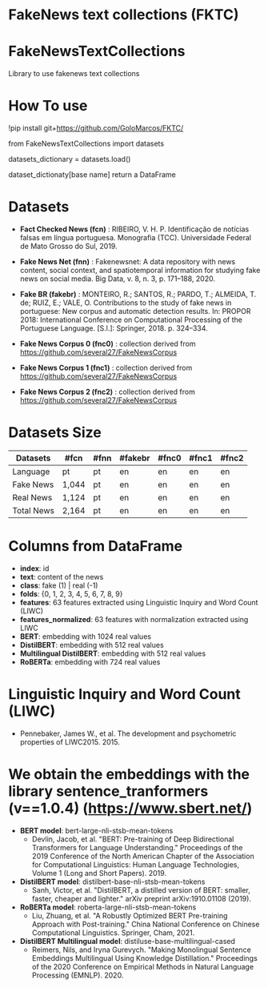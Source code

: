 # FakeNews text collections (FKTC)

# FakeNewsTextCollections
Library to use fakenews text collections

# How To use

!pip install git+https://github.com/GoloMarcos/FKTC/

from FakeNewsTextCollections import datasets

datasets_dictionary = datasets.load()

dataset_dictionaty[base name] return a DataFrame

# Datasets
- **Fact Checked News (fcn)** : RIBEIRO, V. H. P. Identificação de notícias falsas em língua portuguesa. Monografia (TCC). Universidade Federal de Mato Grosso do Sul, 2019.

- **Fake News Net (fnn)** : Fakenewsnet: A data repository with news content, social context, and spatiotemporal information for studying fake news on social media. Big Data, v. 8, n. 3, p. 171–188, 2020.

- **Fake BR (fakebr)** : MONTEIRO, R.; SANTOS, R.; PARDO, T.; ALMEIDA, T. de; RUIZ, E.; VALE, O. Contributions to the study of fake news in portuguese: New corpus and automatic detection results. In: PROPOR 2018: International Conference on Computational Processing of the Portuguese Language. [S.l.]: Springer, 2018. p. 324–334.

- **Fake News Corpus 0 (fnc0)** : collection derived from https://github.com/several27/FakeNewsCorpus

- **Fake News Corpus 1 (fnc1)** : collection derived from https://github.com/several27/FakeNewsCorpus

- **Fake News Corpus 2 (fnc2)** : collection derived from https://github.com/several27/FakeNewsCorpus

# Datasets Size

Datasets | #fcn | #fnn | #fakebr | #fnc0 | #fnc1 | #fnc2 |
--- | --- | --- | --- |--- |--- |--- |
Language | pt | pt | en | en | en | en |
Fake News | 1,044 | pt | en | en | en | en |
Real News | 1,124 | pt | en | en | en | en |
Total News | 2,164 | pt | en | en | en | en |

# Columns from DataFrame
- **index**: id
- **text**: content of the news
- **class**: fake (1) | real (-1)
- **folds**: {0, 1, 2, 3, 4, 5, 6, 7, 8, 9}
- **features**: 63 features extracted using Linguistic Inquiry and Word Count (LIWC)
- **features_normalized**: 63 features with normalization extracted using LIWC
- **BERT**: embedding with 1024 real values
- **DistilBERT**: embedding with 512 real values
- **Multilingual DistilBERT**: embedding with 512 real values
- **RoBERTa**: embedding with 724 real values


# Linguistic Inquiry and Word Count (LIWC)
- Pennebaker, James W., et al. The development and psychometric properties of LIWC2015. 2015.

# We obtain the embeddings with the library sentence_tranformers (v==1.0.4) (https://www.sbert.net/)
- **BERT model**: bert-large-nli-stsb-mean-tokens
  -  Devlin, Jacob, et al. "BERT: Pre-training of Deep Bidirectional Transformers for Language Understanding." Proceedings of the 2019 Conference of the North American Chapter of the Association for Computational Linguistics: Human Language Technologies, Volume 1 (Long and Short Papers). 2019.
- **DistilBERT model**: distilbert-base-nli-stsb-mean-tokens
  -  Sanh, Victor, et al. "DistilBERT, a distilled version of BERT: smaller, faster, cheaper and lighter." arXiv preprint arXiv:1910.01108 (2019).
- **RoBERTa model**: roberta-large-nli-stsb-mean-tokens
  - Liu, Zhuang, et al. "A Robustly Optimized BERT Pre-training Approach with Post-training." China National Conference on Chinese Computational Linguistics. Springer, Cham, 2021.
- **DistilBERT Multilingual model**: distiluse-base-multilingual-cased
  - Reimers, Nils, and Iryna Gurevych. "Making Monolingual Sentence Embeddings Multilingual Using Knowledge Distillation." Proceedings of the 2020 Conference on Empirical Methods in Natural Language Processing (EMNLP). 2020.

